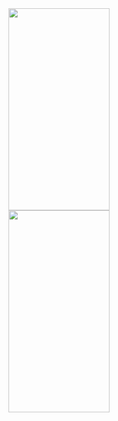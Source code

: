 
<img src="https://github.com/MrFlinck/TaskBuddyMobile/assets/114952688/7bbdba39-1697-4599-98c8-837e852ce12e" width="200" height="400">
<div>
	
</div>
<img src="https://github.com/MrFlinck/TaskBuddyMobile/assets/114952688/f5513041-259e-4728-86a8-e7db2dd879f4" width="200" height="400">


